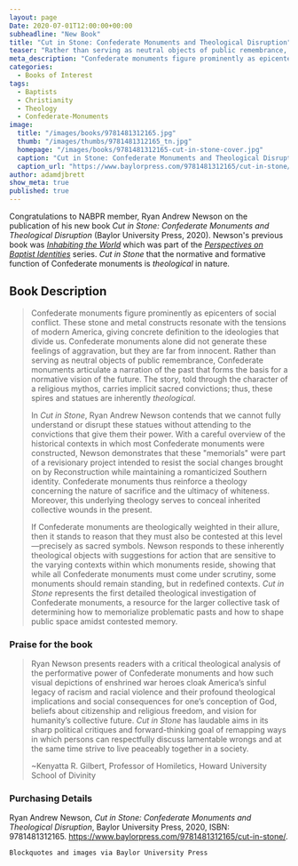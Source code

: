 ```yaml
---
layout: page
Date: 2020-07-01T12:00:00+00:00
subheadline: "New Book"
title: "Cut in Stone: Confederate Monuments and Theological Disruption"
teaser: "Rather than serving as neutral objects of public remembrance, Confederate monuments articulate a narration of the past that forms the basis for a normative vision of the future."
meta_description: "Confederate monuments figure prominently as epicenters of social conflict...The story, told through the character of a religious mythos, carries implicit sacred convictions; thus, these spires and statues are inherently <em>theological</em>."
categories:
  - Books of Interest
tags:
  - Baptists
  - Christianity
  - Theology
  - Confederate-Monuments
image:
  title: "/images/books/9781481312165.jpg"
  thumb: "/images/thumbs/9781481312165_tn.jpg"
  homepage: "/images/books/9781481312165-cut-in-stone-cover.jpg"
  caption: "Cut in Stone: Confederate Monuments and Theological Disruption, book cover"
  caption_url: "https://www.baylorpress.com/9781481312165/cut-in-stone/"
author: adamdjbrett
show_meta: true
published: true
---
```

Congratulations to NABPR member, Ryan Andrew Newson on the publication of his new book _Cut in Stone: Confederate Monuments and Theological Disruption_ (Baylor University Press, 2020). Newson's previous book was [_Inhabiting the World_](/inhabiting-the-world/) which was part of the [_Perspectives on Baptist Identities_](/publications/#perspectives-on-baptist-identities) series. _Cut in Stone_ that the normative and formative function of Confederate monuments is _theological_ in nature.

## Book Description
>Confederate monuments figure prominently as epicenters of social conflict. These stone and metal constructs resonate with the tensions of modern America, giving concrete definition to the ideologies that divide us. Confederate monuments alone did not generate these feelings of aggravation, but they are far from innocent. Rather than serving as neutral objects of public remembrance, Confederate monuments articulate a narration of the past that forms the basis for a normative vision of the future. The story, told through the character of a religious mythos, carries implicit sacred convictions; thus, these spires and statues are inherently _theological_.
>
>In _Cut in Stone_, Ryan Andrew Newson contends that we cannot fully understand or disrupt these statues without attending to the convictions that give them their power. With a careful overview of the historical contexts in which most Confederate monuments were constructed, Newson demonstrates that these "memorials" were part of a revisionary project intended to resist the social changes brought on by Reconstruction while maintaining a romanticized Southern identity. Confederate monuments thus reinforce a theology concerning the nature of sacrifice and the ultimacy of whiteness. Moreover, this underlying theology serves to conceal inherited collective wounds in the present.
>
>If Confederate monuments are theologically weighted in their allure, then it stands to reason that they must also be contested at this level—precisely as sacred symbols. Newson responds to these inherently theological objects with suggestions for action that are sensitive to the varying contexts within which monuments reside, showing that while all Confederate monuments must come under scrutiny, some monuments should remain standing, but in redefined contexts. _Cut in Stone_ represents the first detailed theological investigation of Confederate monuments, a resource for the larger collective task of determining how to memorialize problematic pasts and how to shape public space amidst contested memory.



### Praise for the book
>Ryan Newson presents readers with a critical theological analysis of the performative power of Confederate monuments and how such visual depictions of enshrined war heroes cloak America’s sinful legacy of racism and racial violence and their profound theological implications and social consequences for one’s conception of God, beliefs about citizenship and religious freedom, and vision for humanity’s collective future. _Cut in Stone_ has laudable aims in its sharp political critiques and forward-thinking goal of remapping ways in which persons can respectfully discuss lamentable wrongs and at the same time strive to live peaceably together in a society.
>
>~Kenyatta R. Gilbert, Professor of Homiletics, Howard University School of Divinity


### Purchasing Details
Ryan Andrew Newson, _Cut in Stone: Confederate Monuments and Theological Disruption_, Baylor University Press, 2020, ISBN: 9781481312165.
<https://www.baylorpress.com/9781481312165/cut-in-stone/>.


`Blockquotes and images via Baylor University Press`
